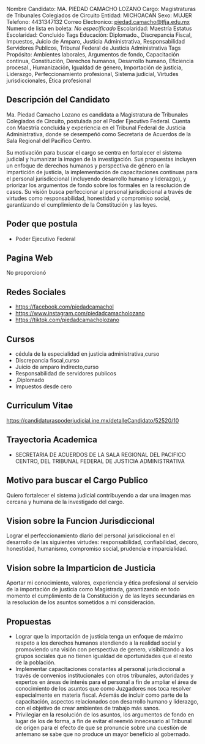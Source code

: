 Nombre Candidato: MA. PIEDAD CAMACHO LOZANO
Cargo: Magistraturas de Tribunales Colegiados de Circuito
Entidad: MICHOACAN
Sexo: MUJER
Telefono: 4431347132
Correo Electronico: piedad.camacho@tfja.edu.mx
Numero de lista en boleta: *No especificado*
Escolaridad: Maestría
Estatus Escolaridad: Concluido
Tags Educación: Diplomado., Discrepancia Fiscal, Impuestos, Juicio de Amparo, Justicia Administrativa, Responsabilidad Servidores Publicos, Tribunal Federal de Justicia Administrativa
Tags Propósito: Ambientes laborales, Argumentos de fondo, Capacitación continua, Constitución, Derechos humanos, Desarrollo humano, Eficiencia procesal., Humanización, Igualdad de género, Importación de justicia, Liderazgo, Perfeccionamiento profesional, Sistema judicial, Virtudes jurisdiccionales, Ética profesional


## Descripción del Candidato 

Ma. Piedad Camacho Lozano es candidata a Magistratura de Tribunales Colegiados de Circuito, postulada por el Poder Ejecutivo Federal. Cuenta con Maestría concluida y experiencia en el Tribunal Federal de Justicia Administrativa, donde se desempeñó como Secretaria de Acuerdos de la Sala Regional del Pacífico Centro.

Su motivación para buscar el cargo se centra en fortalecer el sistema judicial y humanizar la imagen de la investigación. Sus propuestas incluyen un enfoque de derechos humanos y perspectiva de género en la impartición de justicia, la implementación de capacitaciones continuas para el personal jurisdiccional (incluyendo desarrollo humano y liderazgo), y priorizar los argumentos de fondo sobre los formales en la resolución de casos. Su visión busca perfeccionar al personal jurisdiccional a través de virtudes como responsabilidad, honestidad y compromiso social, garantizando el cumplimiento de la Constitución y las leyes.


## Poder que postula

- Poder Ejecutivo Federal


## Pagina Web

No proporcionó


## Redes Sociales

- https://facebook.com/piedadcamachol
- https://www.instagram.com/piedadcamacholozano
- https://tiktok.com/piedadcamacholozano


## Cursos

- cédula de la especialidad en justicia administrativa,curso
- Discrepancia fiscal,curso
- Juicio de amparo indirecto,curso
- Responsabilidad de servidores publicos
- ,Diplomado
- Impuestos desde cero


## Curriculum Vitae

https://candidaturaspoderjudicial.ine.mx/detalleCandidato/52520/10


## Trayectoria Academica

- SECRETARIA DE ACUERDOS DE LA SALA REGIONAL DEL PACIFICO CENTRO, DEL TRIBUNAL FEDERAL DE JUSTICIA ADMINISTRATIVA


## Motivo para buscar el Cargo Publico

Quiero fortalecer el sistema judicial contribuyendo a dar una imagen mas cercana y humana de la investigado del cargo.


## Vision sobre la Funcion Jurisdiccional

Lograr el perfeccionamiento diario del personal jurisdiccional en el desarrollo de las siguientes virtudes: responsabilidad, confiabilidad, decoro, honestidad, humanismo, compromiso social, prudencia e imparcialidad.


## Vision sobre la Imparticion de Justicia

Aportar mi conocimiento, valores, experiencia y ética profesional al servicio de la importación de justicia como Magistrada, garantizando en todo momento el cumplimiento de la Constitución y de las leyes secundarias en la resolución de los asuntos sometidos a mi consideración.


## Propuestas

- Lograr que la importación de justicia tenga un enfoque de máximo respeto a los derechos humanos atendiendo a la realidad social y promoviendo una visión con perspectiva de genero, visibilizando a los grupos sociales que no tienen igualdad de oportunidades que el resto de la población.
- Implementar capacitaciones constantes al personal jurisdiccional a través de convenios institucionales con otros tribunales, autoridades y expertos en áreas de interés para el personal a fin de ampliar el área de conocimiento de los asuntos que como Juzgadores nos toca resolver especialmente en materia fiscal. Además de incluir como parte de la capacitación, aspectos relacionados con desarrollo humano y liderazgo, con el objetivo de crear ambientes de trabajo más sanos.
- Privilegiar en la resolución de los asuntos, los argumentos de fondo en lugar de los de forma, a fin de evitar el reenvió innecesario al Tribunal de origen para el efecto de que se pronuncie sobre una cuestión de antemano se sabe que no produce un mayor beneficio al gobernado.

